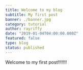 ```yaml
---
title: Welcome to my blog
subtitle: My first post
banner: ./banner.jpg
category: tutorial
author: rayriffy
date: "2019-01-04T04:00:00.000Z"
featured: false
type: blog
status: published
---
```


Welcome to my first post!!!!!!!
